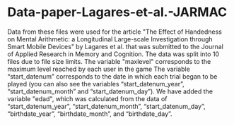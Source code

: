 # Data-paper-Lagares-et-al.-JARMAC
Data from these files were used for the article "The Effect of Handedness on Mental Arithmetic: a Longitudinal Large-scale Investigation through Smart Mobile Devices" by Lagares et al. that was submitted to the Journal of Applied Research in Memory and Cognition.
The data was split into 10 files due to file size limits.
The variable "maxlevel" corresponds to the maximum level reached by each user in the game
The variable “start_datenum” corresponds to the date in which each trial began to be played (you can also see the variables “start_datenum_year”, “start_datenum_month” and “start_datenum_day”).
We have added the variable "edad", which was calculated from the data of “start_datenum_year”, “start_datenum_month”, “start_datenum_day”, “birthdate_year”, “birthdate_month”, and “birthdate_day”.
